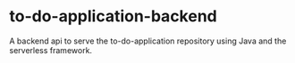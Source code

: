 # to-do-application-backend
A backend api to serve the to-do-application repository using Java and the serverless framework.
